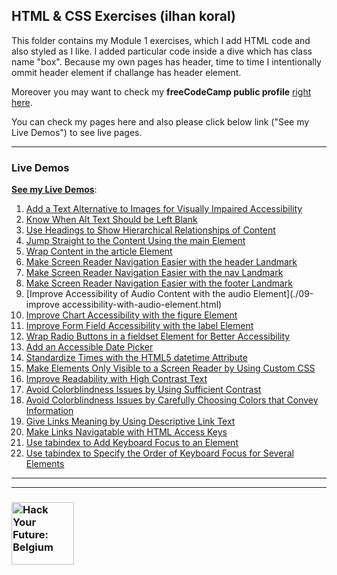 ## HTML & CSS Exercises (ilhan koral)

This folder contains my Module 1 exercises, which I add HTML code and also styled as I like. I added particular code inside a dive which has class name "box". Because my own pages has header, time to time I intentionally ommit header element if challange has header element.

Moreover you may want to check my **freeCodeCamp public profile** [right here](https://www.freecodecamp.org/ilhankoral).

You can check my pages here and also please click below link ("See my Live Demos") to see live pages. 

---

### Live Demos

[__See my Live Demos__](https://ikoral.github.io/HTML-CSS-GitHub/homework/module-exercices):

1. [Add a Text Alternative to Images for Visually Impaired Accessibility](./01-add-a-text-alternative.html)
1. [Know When Alt Text Should be Left Blank](./02-alt-text-should-be-left.html)
1. [Use Headings to Show Hierarchical Relationships of Content](./03-use-headings-hierarchical.html)
1. [Jump Straight to the Content Using the main Element](./04-jump-content-using-main.html)
1. [Wrap Content in the article Element](./05-wrap-content-in-article.html)
1. [Make Screen Reader Navigation Easier with the header Landmark](./06-screen-reader-easy-with-header.html)
1. [Make Screen Reader Navigation Easier with the nav Landmark](./07-screen-reader-easy-with-nav.html)
1. [Make Screen Reader Navigation Easier with the footer Landmark](./08-screen-reader-easy-with-footer.html)
1. [Improve Accessibility of Audio Content with the audio Element](./09-improve accessibility-with-audio-element.html)
1. [Improve Chart Accessibility with the figure Element](./10-add-figure-element.html)
1. [Improve Form Field Accessibility with the label Element](./11-improve-form-with-label-using-for.html)
1. [Wrap Radio Buttons in a fieldset Element for Better Accessibility](./12-wrap-radio-with-fieldset.html)
1. [Add an Accessible Date Picker](./13-add-date-picker.html)
1. [Standardize Times with the HTML5 datetime Attribute](./)
1. [Make Elements Only Visible to a Screen Reader by Using Custom CSS](./)
1. [Improve Readability with High Contrast Text](/.)
1. [Avoid Colorblindness Issues by Using Sufficient Contrast](/.)
1. [Avoid Colorblindness Issues by Carefully Choosing Colors that Convey Information](/.)
1. [Give Links Meaning by Using Descriptive Link Text](/.)
1. [Make Links Navigatable with HTML Access Keys](/.)
1. [Use tabindex to Add Keyboard Focus to an Element](/.)
1. [Use tabindex to Specify the Order of Keyboard Focus for Several Elements](/.)


---
---
### <a href="https://hackyourfuture.be" target="_blank"><img src="https://user-images.githubusercontent.com/18554853/63941625-4c7c3d00-ca6c-11e9-9a76-8d5e3632fe70.jpg" width="100" height="100" alt="Hack Your Future: Belgium"></img></a>
